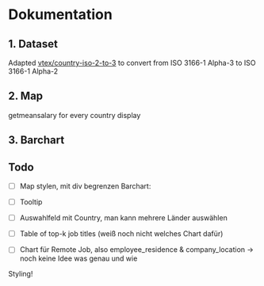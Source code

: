 # Dokumentation

## 1. Dataset

Adapted [vtex/country-iso-2-to-3](https://github.com/vtex/country-iso-2-to-3) to convert from ISO 3166-1 Alpha-3 to ISO 3166-1 Alpha-2

## 2. Map

getmeansalary for every country
display

## 3. Barchart

## Todo

- [ ] Map stylen, mit div begrenzen
      Barchart:
- [ ] Tooltip
- [ ] Auswahlfeld mit Country, man kann mehrere Länder auswählen

- [ ] Table of top-k job titles (weiß noch nicht welches Chart dafür)
- [ ] Chart für Remote Job, also employee_residence & company_location -> noch keine Idee was genau und wie

Styling!
